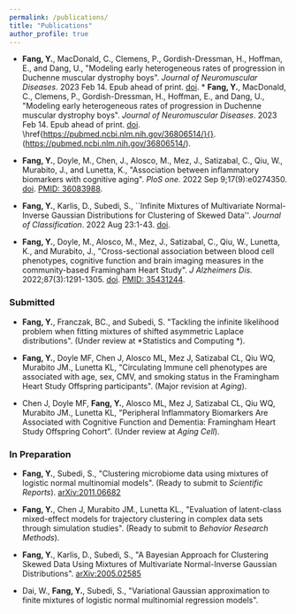 ```yaml
---
permalink: /publications/
title: "Publications"
author_profile: true
---
```


* **Fang, Y.**, MacDonald, C., Clemens, P., Gordish-Dressman, H., Hoffman, E., and Dang, U., "Modeling early heterogeneous rates of progression in Duchenne muscular dystrophy boys". *Journal of Neuromuscular Diseases*. 2023 Feb 14. Epub ahead of print. [doi](10.3233/JND-221527). * **Fang, Y.**, MacDonald, C., Clemens, P., Gordish-Dressman, H., Hoffman, E., and Dang, U., "Modeling early heterogeneous rates of progression in Duchenne muscular dystrophy boys". *Journal of Neuromuscular Diseases*. 2023 Feb 14. Epub ahead of print. [doi](10.3233/JND-221527). \href{https://pubmed.ncbi.nlm.nih.gov/36806514/}{}.
(https://pubmed.ncbi.nlm.nih.gov/36806514/).

* **Fang, Y.**, Doyle, M., Chen, J., Alosco, M., Mez, J., Satizabal, C., Qiu, W., Murabito, J., and Lunetta, K., "Association between inflammatory biomarkers with cognitive aging". *PloS one*. 2022 Sep 9;17(9):e0274350. [doi](10.1371/journal.pone.0274350). [PMID: 36083988](https://pubmed.ncbi.nlm.nih.gov/36083988/).

* **Fang, Y.**, Karlis, D., Subedi, S., ``Infinite Mixtures of Multivariate Normal-Inverse Gaussian Distributions for Clustering of Skewed Data''. *Journal of Classification*. 2022 Aug 23:1-43. [doi](https://doi.org/10.1007/s00357-022-09417-9).

* **Fang, Y.**, Doyle, M., Alosco, M., Mez, J., Satizabal, C., Qiu, W., Lunetta, K., and Murabito, J., "Cross-sectional association between blood cell phenotypes, cognitive function and brain imaging measures in the community-based Framingham Heart Study". *J Alzheimers Dis.* 2022;87(3):1291-1305. [doi](10.3233/JAD-215533). [PMID: 35431244](https://pubmed.ncbi.nlm.nih.gov/35431244/).


### Submitted

* **Fang, Y.**, Franczak, BC., and Subedi, S. "Tackling the infinite likelihood problem when fitting mixtures of shifted asymmetric Laplace distributions". (Under review at *Statistics and Computing *).

* **Fang, Y.**, Doyle MF, Chen J, Alosco ML, Mez J, Satizabal CL, Qiu WQ, Murabito JM., Lunetta KL, "Circulating Immune cell phenotypes are associated with age, sex, CMV, and smoking status in the Framingham Heart Study Offspring participants".  (Major revision at *Aging*).
	
* Chen J, Doyle MF, **Fang, Y.**, Alosco ML, Mez J, Satizabal CL, Qiu WQ, Murabito JM., Lunetta KL, "Peripheral Inflammatory Biomarkers Are Associated with Cognitive Function and Dementia:	Framingham Heart Study Offspring Cohort". (Under review at *Aging Cell*).


### In Preparation 

* **Fang, Y.**, Subedi, S., "Clustering microbiome data using mixtures of logistic normal multinomial models". (Ready to submit to *Scientific Reports*). [arXiv:2011.06682](https://arxiv.org/abs/2011.06682)

* **Fang, Y.**, Chen J, Murabito JM., Lunetta KL., "Evaluation of latent-class mixed-effect models for trajectory	clustering in complex data sets through simulation studies". (Ready to submit to *Behavior Research Methods*). 

* **Fang, Y.**, Karlis, D., Subedi, S., "A Bayesian Approach for Clustering Skewed Data Using Mixtures of Multivariate Normal-Inverse Gaussian Distributions". [arXiv:2005.02585](https://arxiv.org/abs/2005.02585)

* Dai, W., **Fang, Y.**, Subedi, S., "Variational Gaussian approximation to finite mixtures of logistic normal multinomial regression models".
